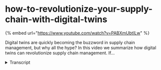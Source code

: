 # how-to-revolutionize-your-supply-chain-with-digital-twins
{% embed url="https://www.youtube.com/watch?v=PABXmUbtILw" %}



Digital twins are quickly becoming the buzzword in supply chain management, but why all the hype? In this video we summarize how digital twins can revolutionize supply chain management. If...
<details>
<summary>Transcript</summary>Digital twins are quickly becoming the buzzword in supply chain management, but why all the hype? In this video we summarize how digital twins can revolutionize supply chain management. If...
digital twins are quickly becoming the

buzzword in Supply Chain management but

why all the hype

simply put a digital twin is a virtual

representation of a physical asset

process or system it is created using

data and information from the physical

world and it can be used to simulate and

analyze the performance of the physical

asset process or system

imagine being able to detect and address

potential issues with your equipment

before they occur or optimize the

routing of your goods for maximum

efficiency and cost savings

this is where digital twins come in

this YouTube video we'll summarize ways

that digital twins can improve Supply

Chain management if you would like to

dive deeper you can read the full

article on our website

the link is in the video description

transportation is a critical component

of Supply Chain management and it can be

a significant source of costs and

inefficiencies

digital twin technology offers a

solution to these challenges by allowing

companies to optimize their

transportation routes and reduce costs

by creating a virtual model of a

transportation Network digital twin

technology allows companies to simulate

and analyze different Transportation

routes

this can be done by analyzing data such

as traffic patterns weather conditions

and vehicle capacity with the potential

to reduce costs and improve efficiency

digital twin technology is an essential

tool for companies looking to improve

their transportation routing

in our next section we will see how

digital twins can be used to optimize

supply chain networking design in order

to improve efficiency further digital

twin technology can be used to create a

virtual model of a supply chain Network

allowing companies to simulate and

analyze different network designs

by analyzing data such as demand

patterns production capacity and

inventory levels digital twin technology

can help companies identify the most

efficient and cost-effective network

design lastly digital twin technology

can be used to create a virtual model of

the production process allowing

companies to simulate and analyze

different production scenarios by

analyzing data such as demand patterns

production capacity and inventory levels

digital twin technology can help

companies anticipate and plan for

fluctuations in their operational

environment building digital twins is

now easier than ever before with XM

Pro's no code digital twin composition

platform you can build digital twins

that offer real-time event intelligence

as well as prescriptive recommendations

without ever touching a line of code

find out how by contacting our team

today

[Music]
</details>